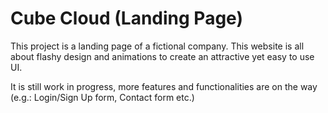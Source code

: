 # Cube Cloud (Landing Page)
This project is a landing page of a fictional company. This website is all about flashy design and animations to create an attractive yet easy to use UI.

It is still work in progress, more features and functionalities are on the way (e.g.: Login/Sign Up form, Contact form etc.)
